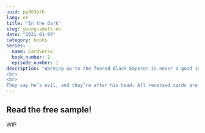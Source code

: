 ```yaml
---
uuid: py903p76
lang: en
title: "In the Dark"
slug: young-adult-en
date: "2021-01-04"
category: books
series: 
  name: Cardverse
  book_number: 2
  episode_number: 1
description: "Warming up to the feared Black Emperor is never a good idea. No matter how nice this guy treats you.
<br>
<br>
They say he’s evil, and they’re after his head. All reversed cards are evil – so they say… So why can’t you accept it?"
---
```


## Read the free sample!

WIP
